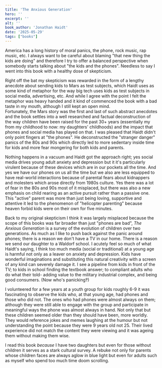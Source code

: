 ```yaml
---
title: 'The Anxious Generation'
hero: ''
excerpt: ''
alt: ''
book_author: 'Jonathan Haidt'
date: '2025-05-29'
tags: ["books"]
---
```


America has a long history of moral panics, the phone, rock music, rap music, etc. I always want to be careful about blaming "that new thing the kids are doing" and therefore I try to offer a balanced perspective when somebody starts talking about "the kids and the phones".  Needless to say I went into this book with a healthy dose of skepticism. 

Right off the bat my skepticism was rewarded in the form of a lengthy anecdote about sending kids to Mars as test subjects, which Haidt uses as some kind of metaphor for the way big tech uses kids as test subjects in social media, advertising, etc. And while I agree with the point I felt the metaphor was heavy handed and it kind of commenced the book with a bad taste in my mouth, although I still kept an open mind.  
Fortunately, the Mars story was the first and last of such abstract anecdotes and the book settles into a  well researched and factual deconstruction of the way children have been raised for the past 30+ years (essentially my from my childhood to now: my daughters' childhoods) and the impact that phones and social media has played on that. I was pleased that Haidt didn't only point fingers at "the phones". He deconstructed the "stranger danger" panics of the 80s and 90s which directly led to more sedentary inside time for kids and more fear mongering for both kids and parents. 

Nothing happens in a vacuum and Haidt got the approach right; yes social media drives young adult anxiety and depression but it it's particularly virulent because of these devices which are in our pockets all the time. And yes we have our phones on us all the time but we also are less equipped to have real-world interactions because of parental fears about kidnappers and molesters which arose directly from 1980s culture. Yes there was a lot of fear in the 80s and 90s most of it misplaced, but there was also a new emphasis on child rearing as an active pursuit rather than a passive one. This "active" parent was more than just being loving, supportive and attentive it led to the phenomenon of "helicopter parenting" because heaven forbid kids were on their own for five minutes. 

Back to my original skepticism I think it was largely misplaced because the scope of this books was far broader than just "phones are bad", _The Anxious Generation_ is a survey of the evolution of children over two generations. As much as I like to push back against the panic around phones; there is a reason we don't have a TV in our home. There is a reason we send our daughter to a Waldorf school. I acutely feel so much of what Haidt's saying, I think too much media (social or traditional) at a young age is harmful not only as a leaver on anxiety and depression. Kids have wonderful imaginations and substituting this natural creativity with a screen of any kind can severely damage it. I see a pipeline from kids in front of the TV; to kids in school finding the textbook answer; to compliant adults who do what their told- adding value to the military industrial complex, and being good consumers. (Now who's panicking‽) 

I volunteered for a few years at a youth group for kids roughly 6-9 it was fascinating to observe the kids who, at that young age, had phones and those who did not. The ones who had phones were almost always on them; although they were still able to engage with the group and participate in meaningful ways the phone was almost always in hand. Not only that but these children seemed older than they should have been, more worldly. They would reference jokes and memes laughing at the humour but not understanding the point because they were 9 years old not 25. Their lived experience did not match the content they were viewing and it was ageing them without making them wise. 

I read this book *because* I have two daughters but even for those without children it serves as a stark cultural survey. A rebuke not only for parents whose children faces are always aglow in blue light but even for adults such as myself who spend too much time doom scrolling.